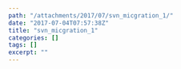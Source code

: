 ```yaml
---
path: "/attachments/2017/07/svn_micgration_1/"
date: "2017-07-04T07:57:38Z"
title: "svn_micgration_1"
categories: []
tags: []
excerpt: ""
---
```


